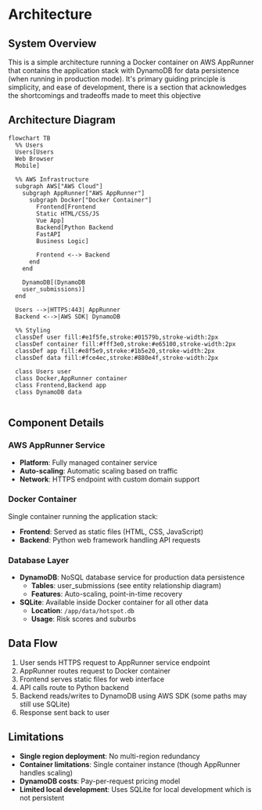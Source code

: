 # Architecture

## System Overview

This is a simple architecture running a Docker container on AWS AppRunner that contains the application stack with DynamoDB for data persistence (when running in production mode). It's primary guiding principle is simplicity, and ease of development, there is a section that acknowledges the shortcomings and tradeoffs made to meet this objective 

## Architecture Diagram

```mermaid
flowchart TB
  %% Users
  Users[Users
  Web Browser
  Mobile]

  %% AWS Infrastructure
  subgraph AWS["AWS Cloud"]
    subgraph AppRunner["AWS AppRunner"]
      subgraph Docker["Docker Container"]
        Frontend[Frontend
        Static HTML/CSS/JS
        Vue App]
        Backend[Python Backend
        FastAPI
        Business Logic]

        Frontend <--> Backend
      end
    end

    DynamoDB[(DynamoDB
    user_submissions)]
  end

  Users -->|HTTPS:443| AppRunner
  Backend <-->|AWS SDK| DynamoDB

  %% Styling
  classDef user fill:#e1f5fe,stroke:#01579b,stroke-width:2px
  classDef container fill:#fff3e0,stroke:#e65100,stroke-width:2px
  classDef app fill:#e8f5e9,stroke:#1b5e20,stroke-width:2px
  classDef data fill:#fce4ec,stroke:#880e4f,stroke-width:2px

  class Users user
  class Docker,AppRunner container
  class Frontend,Backend app
  class DynamoDB data
```
```
```

## Component Details

### AWS AppRunner Service
- **Platform**: Fully managed container service
- **Auto-scaling**: Automatic scaling based on traffic
- **Network**: HTTPS endpoint with custom domain support

### Docker Container
Single container running the application stack:

- **Frontend**: Served as static files (HTML, CSS, JavaScript)
- **Backend**: Python web framework handling API requests

### Database Layer
- **DynamoDB**: NoSQL database service for production data persistence
  - **Tables**: user_submissions (see entity relationship diagram)
  - **Features**: Auto-scaling, point-in-time recovery
- **SQLite**: Available inside Docker container for all other data
  - **Location**: `/app/data/hotspot.db`
  - **Usage**: Risk scores and suburbs

## Data Flow

1. User sends HTTPS request to AppRunner service endpoint
2. AppRunner routes request to Docker container
3. Frontend serves static files for web interface
4. API calls route to Python backend
5. Backend reads/writes to DynamoDB using AWS SDK (some paths may still use SQLite)
6. Response sent back to user

## Limitations

- **Single region deployment**: No multi-region redundancy
- **Container limitations**: Single container instance (though AppRunner handles scaling)
- **DynamoDB costs**: Pay-per-request pricing model
- **Limited local development**: Uses SQLite for local development which is not persistent
